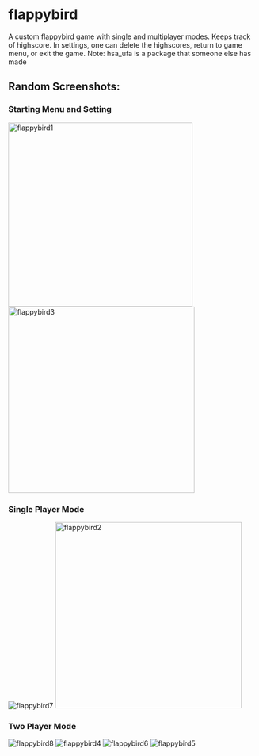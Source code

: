 # flappybird

A custom flappybird game with single and multiplayer modes. Keeps track of highscore. 
In settings, one can delete the highscores, return to game menu, or exit the game. 
Note: hsa_ufa is a package that someone else has made 



## Random Screenshots: 



### Starting Menu and Setting
<img width="372" alt="flappybird1" src="https://user-images.githubusercontent.com/61102300/181352250-d6693558-9b3b-491e-9973-ed6a8373a5e9.png"> <img width="376" alt="flappybird3" src="https://user-images.githubusercontent.com/61102300/181347099-806ff4b1-295e-40b1-821b-c47d07f6369d.png">

### Single Player Mode
![flappybird7](https://user-images.githubusercontent.com/61102300/181352967-d44a8a4b-73fa-4116-af3f-fa04797bd2ab.png) <img width="376" alt="flappybird2" src="https://user-images.githubusercontent.com/61102300/181352252-f887b974-7742-4bfb-a0b1-cfd4f8b81c0b.png">



### Two Player Mode
![flappybird8](https://user-images.githubusercontent.com/61102300/181352970-eebfe8ef-5e3a-46f1-ac8d-9b3da00cb6c3.png)
![flappybird4](https://user-images.githubusercontent.com/61102300/181351601-a14b53bd-082c-47bb-8a90-cd868249e6e1.png)
![flappybird6](https://user-images.githubusercontent.com/61102300/181351604-6aef0de9-b0e0-4347-94a6-208280eb1fbe.png)
![flappybird5](https://user-images.githubusercontent.com/61102300/181351603-f9dee64e-39a5-49bc-b329-c8b431cbf801.png)


